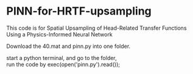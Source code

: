 # PINN-for-HRTF-upsampling

This code is for 
Spatial Upsampling of Head-Related Transfer Functions Using a Physics-Informed Neural Network

Download the 40.mat and pinn.py into one folder. 

start a python terminal, and go to the folder,  
run the code by exec(open('pinn.py').read()); 
